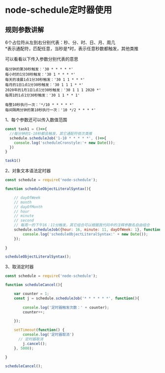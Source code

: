 <!--
 * @Author: Lvhz
 * @Date: 2020-10-15 16:34:17
 * @Descripttion: Descripttion
-->

# node-schedule定时器使用

## 规则参数讲解  

6个占位符从左到右分别代表：秒、分、时、日、月、周几  
\*表示通配符，匹配任意，当秒是\*时，表示任意秒数都触发，其他类推  

可以看看以下传入参数分别代表的意思  
```
每分钟的第30秒触发：'30 * * * * *'
每小时的1分30秒触发：'30 1 * * * *'
每天的凌晨1点1分30秒触发：'30 1 1 * * *'
每月的1日1点1分30秒触发：'30 1 1 1 * *'
2020年的1月1日1点1分30秒触发：'30 1 1 1 2020 *'
每周1的1点1分30秒触发：'30 1 1 * * 1'

每整10秒执行一次：'*/10 * * * * *'
每间隔两分钟的第10秒执行一次：'10 */2 * * * *'
```  

1、每个参数还可以传入数值范围  
```js
const task1 = ()=>{
  //每分钟的1-10秒都会触发，其它通配符依次类推
  schedule.scheduleJob('1-10 * * * * *', ()=>{
    console.log('scheduleCronstyle:'+ new Date());
  })
}

task1()
```

2、对象文本语法定时器
```js
const schedule = require('node-schedule');

function scheduleObjectLiteralSyntax(){

    // dayOfWeek
    // month
    // dayOfMonth
    // hour
    // minute
    // second
    // 每周一的下午16：11分触发，其它组合可以根据我代码中的注释参数名自由组合
    schedule.scheduleJob({hour: 16, minute: 11, dayOfWeek: 1}, function(){
        console.log('scheduleObjectLiteralSyntax:' + new Date());
    });
   
}

scheduleObjectLiteralSyntax();
```

3、取消定时器
```js
const schedule = require('node-schedule');

function scheduleCancel(){

    var counter = 1;
    const j = schedule.scheduleJob('* * * * * *', function(){
        
        console.log('定时器触发次数：' + counter);
        counter++;
        
    });

    setTimeout(function() {
        console.log('定时器取消')
      // 定时器取消
        j.cancel();   
    }, 5000);
    
}

scheduleCancel();
```
